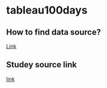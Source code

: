 # tableau100days

## How to find data source?
[Link](https://public.tableau.com/en-us/s/blog/2017/09/data-sources-you-need-right-now)

## Studey source link
[link](https://www.w3cschool.cn/tableau/)
